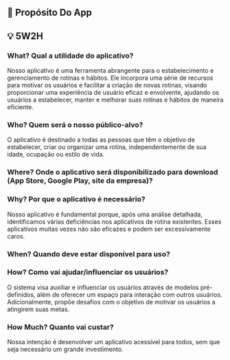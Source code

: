 ## 📄 Propósito Do App
  

## 💡 5W2H
### What? Qual a utilidade do aplicativo?
Nosso aplicativo é uma ferramenta abrangente para o estabelecimento e gerenciamento de rotinas e hábitos. Ele incorpora uma série de recursos para motivar os usuários e facilitar a criação de novas rotinas, visando proporcionar uma experiência de usuário eficaz e envolvente, ajudando os usuários a estabelecer, manter e melhorar suas rotinas e hábitos de maneira eficiente.

### Who? Quem será o nosso público-alvo?
O aplicativo é destinado a todas as pessoas que têm o objetivo de estabelecer, criar ou organizar uma rotina, independentemente de sua idade, ocupação ou estilo de vida.

### Where? Onde o aplicativo será disponibilizado para download (App Store, Google Play, site da empresa)?


### Why? Por que o aplicativo é necessário?
Nosso aplicativo é fundamental porque, após uma análise detalhada, identificamos várias deficiências nos aplicativos de rotina existentes. Esses aplicativos muitas vezes não são eficazes e podem ser excessivamente caros.

### When? Quando deve estar disponível para uso?


### How? Como vai ajudar/influenciar os usuários?
O sistema visa auxiliar e influenciar os usuários através de modelos pré-definidos, além de oferecer um espaço para interação com outros usuários. Adicionalmente, propõe desafios com o objetivo de motivar os usuários a atingirem suas metas.

### How Much? Quanto vai custar?
Nossa intenção é desenvolver um aplicativo acessível para todos, sem que seja necessário um grande investimento.
